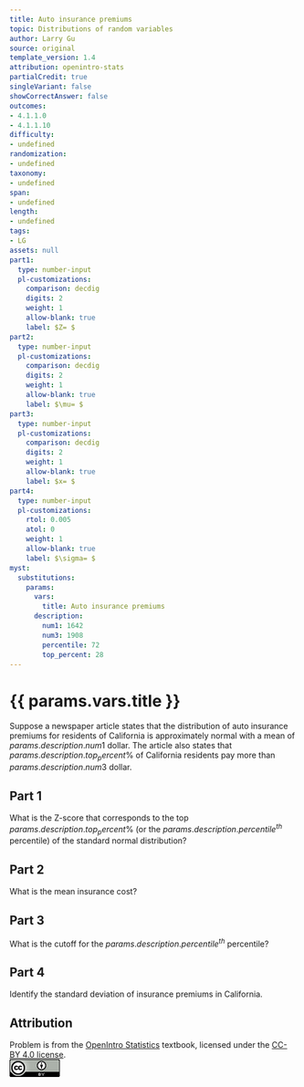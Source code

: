 ```yaml
---
title: Auto insurance premiums
topic: Distributions of random variables
author: Larry Gu
source: original
template_version: 1.4
attribution: openintro-stats
partialCredit: true
singleVariant: false
showCorrectAnswer: false
outcomes:
- 4.1.1.0
- 4.1.1.10
difficulty:
- undefined
randomization:
- undefined
taxonomy:
- undefined
span:
- undefined
length:
- undefined
tags:
- LG
assets: null
part1:
  type: number-input
  pl-customizations:
    comparison: decdig
    digits: 2
    weight: 1
    allow-blank: true
    label: $Z= $
part2:
  type: number-input
  pl-customizations:
    comparison: decdig
    digits: 2
    weight: 1
    allow-blank: true
    label: $\mu= $
part3:
  type: number-input
  pl-customizations:
    comparison: decdig
    digits: 2
    weight: 1
    allow-blank: true
    label: $x= $
part4:
  type: number-input
  pl-customizations:
    rtol: 0.005
    atol: 0
    weight: 1
    allow-blank: true
    label: $\sigma= $
myst:
  substitutions:
    params:
      vars:
        title: Auto insurance premiums
      description:
        num1: 1642
        num3: 1908
        percentile: 72
        top_percent: 28
---
```

# {{ params.vars.title }}
Suppose a newspaper article states that the distribution of auto insurance premiums for residents of California is approximately normal with a mean of ${{ params.description.num1 }}$ dollar. The article also states that ${{params.description.top_percent}}$% of California residents pay more than ${{ params.description.num3 }}$ dollar.

## Part 1

What is the Z-score that corresponds to the top ${{params.description.top_percent}}$% (or the ${{params.description.percentile}}^{th}$ percentile) of the standard normal distribution?

## Part 2

What is the mean insurance cost?

## Part 3

What is the cutoff for the ${{params.description.percentile}}^{th}$ percentile?

## Part 4

Identify the standard deviation of insurance premiums in California.

## Attribution

Problem is from the [OpenIntro Statistics](https://openintro.org/book/os/) textbook, licensed under the [CC-BY 4.0 license](https://creativecommons.org/licenses/by/4.0/).<br>![Image representing the Creative Commons 4.0 BY license.](https://raw.githubusercontent.com/firasm/bits/master/by.png)